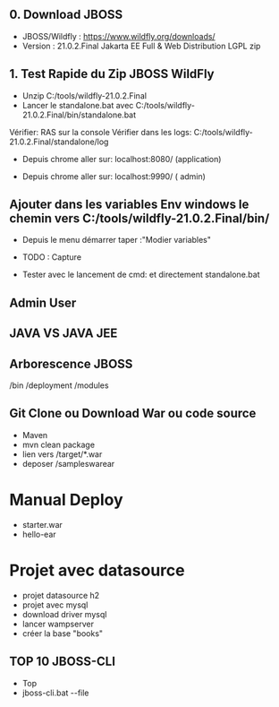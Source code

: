 
## 0. Download JBOSS

- JBOSS/Wildfly : https://www.wildfly.org/downloads/
- Version : 21.0.2.Final  Jakarta EE Full & Web Distribution	LGPL	zip


## 1. Test Rapide du Zip JBOSS WildFly

- Unzip   C:/tools/wildfly-21.0.2.Final
- Lancer le standalone.bat  avec  C:/tools/wildfly-21.0.2.Final/bin/standalone.bat

Vérifier: RAS sur la console
Vérifier dans les logs:  C:/tools/wildfly-21.0.2.Final/standalone/log

- Depuis chrome aller sur:  localhost:8080/  (application)

- Depuis chrome aller sur: localhost:9990/ ( admin)

##  Ajouter dans les variables Env  windows le chemin vers C:/tools/wildfly-21.0.2.Final/bin/

- Depuis le menu démarrer taper :"Modier variables"
- TODO : Capture

- Tester avec le lancement de cmd:  et directement standalone.bat 

##  Admin User


## JAVA VS  JAVA JEE

##  Arborescence JBOSS

/bin
/deployment
/modules

## Git Clone ou Download  War ou code source

- Maven
- mvn  clean package
- lien vers /target/*.war
- deposer /sampleswarear

#  Manual  Deploy
- starter.war
- hello-ear

# Projet avec datasource
- projet datasource h2
- projet avec mysql
- download  driver mysql
- lancer  wampserver
- créer la base "books"

## TOP 10  JBOSS-CLI
- Top
- jboss-cli.bat --file





